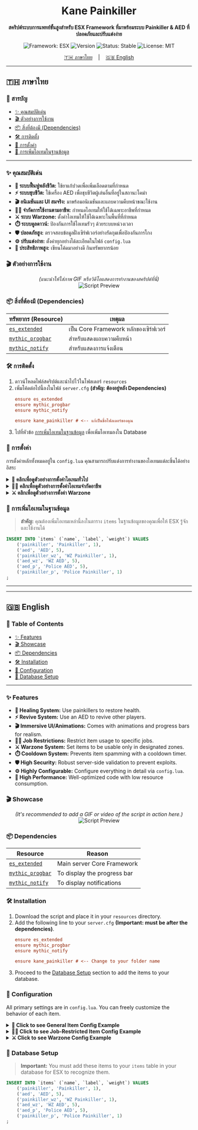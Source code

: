 
<h1 align="center">Kane Painkiller</h1>

<p align="center">
  <strong>สคริปต์ระบบการแพทย์ขั้นสูงสำหรับ ESX Framework ที่มาพร้อมระบบ Painkiller & AED ที่ปลอดภัยและปรับแต่งง่าย</strong>
</p>

<p align="center">
    <img src="https://img.shields.io/badge/Framework-ESX-red?style=for-the-badge&logo=lua" alt="Framework: ESX">
    <img src="https://img.shields.io/badge/Version-1.1.1-blue?style=for-the-badge" alt="Version">
    <img src="https://img.shields.io/badge/Status-Stable-brightgreen?style=for-the-badge" alt="Status: Stable">
    <img src="https://img.shields.io/badge/License-MIT-green?style=for-the-badge" alt="License: MIT">
</p>

<p align="center">
  <a href="#-ภาษาไทย">🇹🇭 ภาษาไทย</a>
  &nbsp;&nbsp;&nbsp;|&nbsp;&nbsp;&nbsp;
  <a href="#-english">🇬🇧 English</a>
</p>

---

## 🇹🇭 ภาษาไทย

### 📜 สารบัญ
* [✨ คุณสมบัติเด่น](#-คุณสมบัติเด่น)
* [🎬 ตัวอย่างการใช้งาน](#-ตัวอย่างการใช้งาน)
* [📦 สิ่งที่ต้องมี (Dependencies)](#-สิ่งที่ต้องมี-dependencies)
* [🛠️ การติดตั้ง](#-การติดตั้ง)
* [🔧 การตั้งค่า](#-การตั้งค่า)
* [💾 การเพิ่มไอเทมในฐานข้อมูล](#-การเพิ่มไอเทมในฐานข้อมูล)

---

### ✨ คุณสมบัติเด่น

- **💊 ระบบฟื้นฟูพลังชีวิต:** ใช้ยาแก้ปวดเพื่อเพิ่มเลือดตามที่กำหนด
- **⚡️ ระบบชุบชีวิต:** ใช้เครื่อง AED เพื่อชุบชีวิตผู้เล่นอื่นที่อยู่ในสถานะโคม่า
- **🎬 อนิเมชันและ UI สมจริง:** มาพร้อมอนิเมชันและแถบความคืบหน้าขณะใช้งาน
- **👮‍♂️ จำกัดการใช้งานตามอาชีพ:** กำหนดไอเทมให้ใช้ได้เฉพาะอาชีพที่กำหนด
- **⚔️ ระบบ Warzone:** ตั้งค่าไอเทมให้ใช้ได้เฉพาะในพื้นที่ที่กำหนด
- **⏱️ ระบบคูลดาวน์:** ป้องกันการใช้ไอเทมรัวๆ ด้วยระบบหน่วงเวลา
- **🛡️ ปลอดภัยสูง:** ตรวจสอบข้อมูลฝั่งเซิร์ฟเวอร์อย่างรัดกุมเพื่อป้องกันการโกง
- **⚙️ ปรับแต่งง่าย:** ตั้งค่าทุกอย่างได้ละเอียดในไฟล์ `config.lua`
- **🚀 ประสิทธิภาพสูง:** เขียนโค้ดมาอย่างดี กินทรัพยากรน้อย

### 🎬 ตัวอย่างการใช้งาน

<p align="center">
  <i>(แนะนำให้ใส่ภาพ GIF หรือวิดีโอแสดงการทำงานของสคริปต์ที่นี่)</i><br>
  <img src="https://via.placeholder.com/600x300.png?text=Script+Preview+GIF" alt="Script Preview">
</p>

### 📦 สิ่งที่ต้องมี (Dependencies)

| ทรัพยากร (Resource)                                       | เหตุผล                               |
| --------------------------------------------------------- | ------------------------------------ |
| [`es_extended`](https://github.com/esx-framework/esx-legacy) | เป็น Core Framework หลักของเซิร์ฟเวอร์ |
| [`mythic_progbar`](https://github.com/mythicrp/mythic_progbar) | สำหรับแสดงแถบความคืบหน้า            |
| [`mythic_notify`](https://github.com/mythicrp/mythic_notify)  | สำหรับแสดงการแจ้งเตือน               |


### 🛠️ การติดตั้ง

1.  ดาวน์โหลดไฟล์สคริปต์และนำไปไว้ในโฟลเดอร์ `resources`
2.  เพิ่มโค้ดต่อไปนี้ลงในไฟล์ `server.cfg` **(สำคัญ: ต้องอยู่หลัง Dependencies)**
    ```cfg
    ensure es_extended
    ensure mythic_progbar
    ensure mythic_notify

    ensure kane_painkiller # <-- แก้เป็นชื่อโฟลเดอร์ของคุณ
    ```
3.  ไปที่หัวข้อ [การเพิ่มไอเทมในฐานข้อมูล](#-การเพิ่มไอเทมในฐานข้อมูล) เพื่อเพิ่มไอเทมลงใน Database

### 🔧 การตั้งค่า

การตั้งค่าหลักทั้งหมดอยู่ใน `config.lua` คุณสามารถปรับแต่งการทำงานของไอเทมแต่ละชิ้นได้อย่างอิสระ

<details>
<summary><strong>💊 คลิกเพื่อดูตัวอย่างการตั้งค่าไอเทมทั่วไป</strong></summary>

```lua
-- ใน Config.GeneralItems
["painkiller"] = {
    healAmount = 40,         -- ปริมาณเลือดที่ฟื้นฟู
    cooldown = 3,            -- คูลดาวน์ (วินาที)
    maxHealth = 200,         -- เลือดสูงสุดที่ไอเทมนี้จะฮีลถึง
    requiresAlive = true,    -- ต้องมีชีวิตอยู่ถึงจะใช้ได้
    animation = { 
        dict = 'anim@heists@narcotics@funding@gang_idle', 
        name = 'gang_chatting_idle01', 
        duration = 3000      -- ระยะเวลา (milliseconds)
    }
},
```
</details>

<details>
<summary><strong>👮‍♂️ คลิกเพื่อดูตัวอย่างการตั้งค่าไอเทมจำกัดอาชีพ</strong></summary>

```lua
-- ใน Config.JobRestrictedItems
["aed_p"] = {
    allowedJobs = { "police", "ambulance" }, -- อาชีพที่ได้รับอนุญาต
    type = "revive",
    cooldown = 20,
    requiresAlive = true,
    maxDistance = 1.5, -- ระยะห่างสูงสุดในการชุบ
    animation = { 
        dict = "mini@cpr@char_a@cpr_str", 
        name = "cpr_pumpchest", 
        duration = 12000
    }
},
```
</details>

<details>
<summary><strong>⚔️ คลิกเพื่อดูตัวอย่างการตั้งค่า Warzone</strong></summary>

```lua
-- ใน Config.UseZone
{ x = 3862.16, y = -1656.37, z = 627.75, r = 150.52 }, -- Warzone 1
-- เพิ่มโซนอื่นๆ ต่อที่นี่ได้เลย
```
</details>

### 💾 การเพิ่มไอเทมในฐานข้อมูล

> **สำคัญ:** คุณต้องเพิ่มไอเทมเหล่านี้ลงในตาราง `items` ในฐานข้อมูลของคุณเพื่อให้ ESX รู้จักและใช้งานได้

```sql
INSERT INTO `items` (`name`, `label`, `weight`) VALUES
	('painkiller', 'Painkiller', 1),
	('aed', 'AED', 5),
    ('painkiller_wz', 'WZ Painkiller', 1),
    ('aed_wz', 'WZ AED', 5),
    ('aed_p', 'Police AED', 5),
    ('painkiller_p', 'Police Painkiller', 1)
;
```

---
---

## 🇬🇧 English

### 📜 Table of Contents
* [✨ Features](#-features)
* [🎬 Showcase](#-showcase)
* [📦 Dependencies](#-dependencies)
* [🛠️ Installation](#-installation)
* [🔧 Configuration](#-configuration)
* [💾 Database Setup](#-database-setup)

---

### ✨ Features

- **💊 Healing System:** Use painkillers to restore health.
- **⚡️ Revive System:** Use an AED to revive other players.
- **🎬 Immersive UI/Animations:** Comes with animations and progress bars for realism.
- **👮‍♂️ Job Restrictions:** Restrict item usage to specific jobs.
- **⚔️ Warzone System:** Set items to be usable only in designated zones.
- **⏱️ Cooldown System:** Prevents item spamming with a cooldown timer.
- **🛡️ High Security:** Robust server-side validation to prevent exploits.
- **⚙️ Highly Configurable:** Configure everything in detail via `config.lua`.
- **🚀 High Performance:** Well-optimized code with low resource consumption.

### 🎬 Showcase

<p align="center">
  <i>(It's recommended to add a GIF or video of the script in action here.)</i><br>
  <img src="https://via.placeholder.com/600x300.png?text=Script+Preview+GIF" alt="Script Preview">
</p>

### 📦 Dependencies

| Resource                                                  | Reason                               |
| --------------------------------------------------------- | ------------------------------------ |
| [`es_extended`](https://github.com/esx-framework/esx-legacy) | Main server Core Framework           |
| [`mythic_progbar`](https://github.com/mythicrp/mythic_progbar) | To display the progress bar          |
| [`mythic_notify`](https://github.com/mythicrp/mythic_notify)  | To display notifications             |

### 🛠️ Installation

1.  Download the script and place it in your `resources` directory.
2.  Add the following line to your `server.cfg` **(Important: must be after the dependencies)**.
    ```cfg
    ensure es_extended
    ensure mythic_progbar
    ensure mythic_notify

    ensure kane_painkiller # <-- Change to your folder name
    ```
3.  Proceed to the [Database Setup](#-database-setup) section to add the items to your database.

### 🔧 Configuration

All primary settings are in `config.lua`. You can freely customize the behavior of each item.

<details>
<summary><strong>💊 Click to see General Item Config Example</strong></summary>

```lua
-- In Config.GeneralItems
["painkiller"] = {
    healAmount = 40,
    cooldown = 3,
    maxHealth = 200,
    requiresAlive = true,
    animation = { 
        dict = 'anim@heists@narcotics@funding@gang_idle', 
        name = 'gang_chatting_idle01', 
        duration = 3000
    }
},
```
</details>

<details>
<summary><strong>👮‍♂️ Click to see Job-Restricted Item Config Example</strong></summary>

```lua
-- In Config.JobRestrictedItems
["aed_p"] = {
    allowedJobs = { "police", "ambulance" }, -- Whitelisted jobs
    type = "revive",
    cooldown = 20,
    requiresAlive = true,
    maxDistance = 1.5, -- Max revive distance
    animation = { 
        dict = "mini@cpr@char_a@cpr_str", 
        name = "cpr_pumpchest", 
        duration = 12000 
    }
},
```
</details>

<details>
<summary><strong>⚔️ Click to see Warzone Config Example</strong></summary>

```lua
-- In Config.UseZone
{ x = 3862.16, y = -1656.37, z = 627.75, r = 150.52 }, -- Warzone 1
-- Add more zones here
```
</details>

### 💾 Database Setup

> **Important:** You must add these items to your `items` table in your database for ESX to recognize them.

```sql
INSERT INTO `items` (`name`, `label`, `weight`) VALUES
	('painkiller', 'Painkiller', 1),
	('aed', 'AED', 5),
    ('painkiller_wz', 'WZ Painkiller', 1),
    ('aed_wz', 'WZ AED', 5),
    ('aed_p', 'Police AED', 5),
    ('painkiller_p', 'Police Painkiller', 1)
;
```

